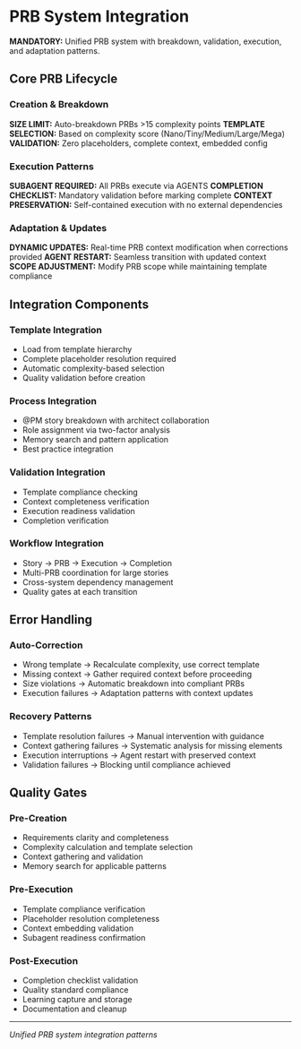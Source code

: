# PRB System Integration

**MANDATORY:** Unified PRB system with breakdown, validation, execution, and adaptation patterns.

## Core PRB Lifecycle

### Creation & Breakdown
**SIZE LIMIT:** Auto-breakdown PRBs >15 complexity points
**TEMPLATE SELECTION:** Based on complexity score (Nano/Tiny/Medium/Large/Mega)
**VALIDATION:** Zero placeholders, complete context, embedded config

### Execution Patterns
**SUBAGENT REQUIRED:** All PRBs execute via AGENTS
**COMPLETION CHECKLIST:** Mandatory validation before marking complete
**CONTEXT PRESERVATION:** Self-contained execution with no external dependencies

### Adaptation & Updates
**DYNAMIC UPDATES:** Real-time PRB context modification when corrections provided
**AGENT RESTART:** Seamless transition with updated context
**SCOPE ADJUSTMENT:** Modify PRB scope while maintaining template compliance

## Integration Components

### Template Integration
- Load from template hierarchy
- Complete placeholder resolution required
- Automatic complexity-based selection
- Quality validation before creation

### Process Integration
- @PM story breakdown with architect collaboration
- Role assignment via two-factor analysis
- Memory search and pattern application
- Best practice integration

### Validation Integration
- Template compliance checking
- Context completeness verification
- Execution readiness validation
- Completion verification

### Workflow Integration
- Story → PRB → Execution → Completion
- Multi-PRB coordination for large stories
- Cross-system dependency management
- Quality gates at each transition

## Error Handling

### Auto-Correction
- Wrong template → Recalculate complexity, use correct template
- Missing context → Gather required context before proceeding
- Size violations → Automatic breakdown into compliant PRBs
- Execution failures → Adaptation patterns with context updates

### Recovery Patterns
- Template resolution failures → Manual intervention with guidance
- Context gathering failures → Systematic analysis for missing elements
- Execution interruptions → Agent restart with preserved context
- Validation failures → Blocking until compliance achieved

## Quality Gates

### Pre-Creation
- Requirements clarity and completeness
- Complexity calculation and template selection
- Context gathering and validation
- Memory search for applicable patterns

### Pre-Execution
- Template compliance verification
- Placeholder resolution completeness
- Context embedding validation
- Subagent readiness confirmation

### Post-Execution
- Completion checklist validation
- Quality standard compliance
- Learning capture and storage
- Documentation and cleanup

---
*Unified PRB system integration patterns*